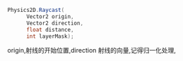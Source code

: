 ```c#
Physics2D.Raycast(
      Vector2 origin,
      Vector2 direction,
      float distance,
      int layerMask);
```

origin,射线的开始位置,direction 射线的向量,记得归一化处理,
